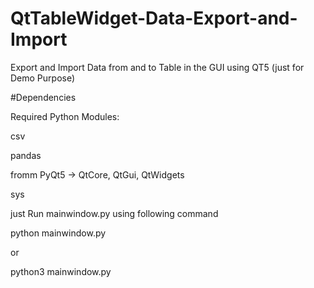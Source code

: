 # QtTableWidget-Data-Export-and-Import
Export and Import Data from and to Table in the GUI using QT5 (just for Demo Purpose)

#Dependencies

Required Python Modules:

csv

pandas

fromm PyQt5 -> QtCore, QtGui, QtWidgets

sys

just Run mainwindow.py using following command

python mainwindow.py

or

python3 mainwindow.py
